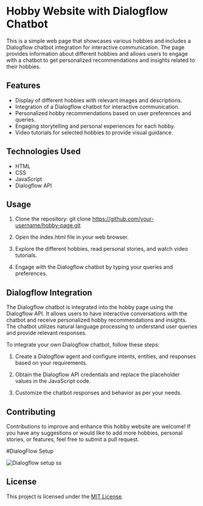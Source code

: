 # Hobby Website with Dialogflow Chatbot 

This is a simple web page that showcases various hobbies and includes a Dialogflow chatbot integration for interactive communication. The page provides information about different hobbies and allows users to engage with a chatbot to get personalized recommendations and insights related to their hobbies.

## Features

- Display of different hobbies with relevant images and descriptions.
- Integration of a Dialogflow chatbot for interactive communication.
- Personalized hobby recommendations based on user preferences and queries.
- Engaging storytelling and personal experiences for each hobby.
- Video tutorials for selected hobbies to provide visual guidance.

## Technologies Used

- HTML
- CSS
- JavaScript
- Dialogflow API

## Usage

1. Clone the repository: git clone https://github.com/your-username/hobby-page.git

2. Open the index.html file in your web browser.

3. Explore the different hobbies, read personal stories, and watch video tutorials.

4. Engage with the Dialogflow chatbot by typing your queries and preferences.

## Dialogflow Integration

The Dialogflow chatbot is integrated into the hobby page using the Dialogflow API. It allows users to have interactive conversations with the chatbot and receive personalized hobby recommendations and insights. The chatbot utilizes natural language processing to understand user queries and provide relevant responses.

To integrate your own Dialogflow chatbot, follow these steps:

1. Create a Dialogflow agent and configure intents, entities, and responses based on your requirements.

2. Obtain the Dialogflow API credentials and replace the placeholder values in the JavaScript code.

3. Customize the chatbot responses and behavior as per your needs.

## Contributing

Contributions to improve and enhance this hobby website are welcome! If you have any suggestions or would like to add more hobbies, personal stories, or features, feel free to submit a pull request.

#DialogFlow Setup

![Dialogflow setup ss]([https://example.com/images/example-image.jpg](https://drive.google.com/file/d/1D9iGfVOexTYBr4lakRgQpxxSyJ-U3xXl/view?usp=sharing)https://drive.google.com/file/d/1D9iGfVOexTYBr4lakRgQpxxSyJ-U3xXl/view?usp=sharing)


## License

This project is licensed under the [MIT License](LICENSE).


